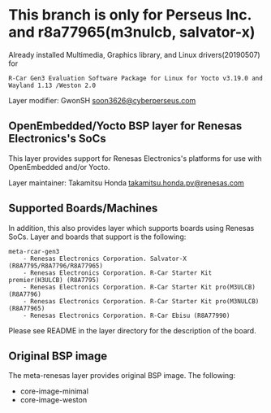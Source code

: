# This branch is only for Perseus Inc. and r8a77965(m3nulcb, salvator-x)

Already installed Multimedia, Graphics library, and Linux drivers(20190507) for
	
	R-Car Gen3 Evaluation Software Package for Linux for Yocto v3.19.0 and Wayland 1.13 /Weston 2.0
Layer modifier: GwonSH <soon3626@cyberperseus.com>

## OpenEmbedded/Yocto BSP layer for Renesas Electronics's SoCs

This layer provides support for Renesas Electronics's platforms for use with
OpenEmbedded and/or Yocto.

Layer maintainer: Takamitsu Honda <takamitsu.honda.pv@renesas.com>

## Supported Boards/Machines


In addition, this also provides layer which supports boards using Renesas SoCs.
Layer and boards that support is the following:

    meta-rcar-gen3
        - Renesas Electronics Corporation. Salvator-X (R8A7795/R8A7796/R8A77965)
        - Renesas Electronics Corporation. R-Car Starter Kit premier(H3ULCB) (R8A7795)
        - Renesas Electronics Corporation. R-Car Starter Kit pro(M3ULCB) (R8A7796)
        - Renesas Electronics Corporation. R-Car Starter Kit pro(M3NULCB) (R8A77965)
        - Renesas Electronics Corporation. R-Car Ebisu (R8A77990)

Please see README in the layer directory for the description of the board.

## Original BSP image

The meta-renesas layer provides original BSP image. The following:

* core-image-minimal
* core-image-weston
